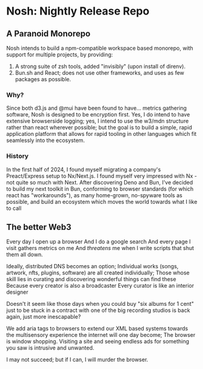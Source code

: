 # Nosh: Nightly Release Repo

## A Paranoid Monorepo

Nosh intends to build a npm-compatible workspace based monorepo, with support for multiple
projects, by providing:

1. A strong suite of zsh tools, added "invisibly" (upon install of direnv).
2. Bun.sh and React; does not use other frameworks, and uses as few packages as possible.

### Why?

Since both d3.js and @mui have been found to have... metrics gathering software, Nosh is
designed to be encryption first. Yes, I do intend to have extensive browserside logging;
yes, I intend to use the w3/mdn structure rather than react wherever possible; but the goal
is to build a simple, rapid application platform that allows for rapid tooling in other
languages which fit seamlessly into the ecosystem.

### History

In the first half of 2024, I found myself migrating a company's Preact/Express setup to
Nx/Next.js. I found myself very impressed with Nx - not quite so much with Next. After
discovering Deno and Bun, I've decided to build my next toolkit in Bun, conforming to
browser standards (for which react has "workarounds"), as many home-grown, no-spyware
tools as possible, and build an ecosystem which moves the world towards what I like to call

## The better Web3

Every day I open up a browser
And I do a google search
And every page I visit gathers metrics on me
And *threatens* me when I write scripts that shut them all down.

Ideally, distributed DNS becomes an option;
	Individual works (songs, artwork, nfts, plugins, software) are all created individually;
Those whose skill lies in curating and discovering wonderful things can find these
	Because every creator is also a broadcaster
Every curator is like an interior designer

Doesn't it seem like those days when you could buy "six albums for 1 cent" just
to be stuck in a contract with one of the big recording studios is back again,
just more inescapable?

We add aria tags to browsers to extend our XML based systems towards the multisensory
experience the internet will one day become;
The browser is window shopping.
Visiting a site and seeing endless ads for something you saw is intrusive and unwanted.

I may not succeed;
  but if I can, I will murder the browser.

